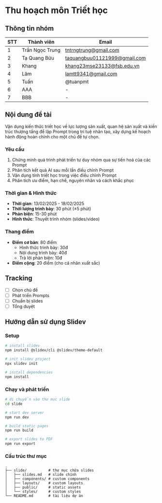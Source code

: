 # Thu hoạch môn Triết học

## Thông tin nhóm

| STT  | Thành viên      | Email                           |
|------|-----------------|----------------------------------|
| 1    | Trần Ngọc Trung | tntrngtrung@gmail.com           |
| 2    | Tạ Quang Bửu    | taquangbuu01121999@gmail.com    |
| 3    | Khang           | khang23mse23133@fsb.edu.vn      |
| 4    | Lâm             | lamtt9341@gmail.com             |
| 5    | Tuấn            | @tuanpmt                        |
| 6    | AAA             | -                               |
| 7    | BBB             | -                               |

## Nội dung đề tài
Vận dụng kiến thức triết học về lực lượng sản xuất, quan hệ sản xuất và kiến trúc thượng tầng để lập Prompt trong trí tuệ nhân tạo, xây dựng kế hoạch hành động hoàn chỉnh cho một chủ đề tự chọn.

### Yêu cầu
1. Chứng minh quá trình phát triển tư duy nhóm qua sự tiến hoá của các Prompt
2. Phân tích kết quả AI sau mỗi lần điều chỉnh Prompt
3. Vận dụng tính triết học trong việc điều chỉnh Prompt
4. Phân tích ưu điểm, hạn chế, nguyên nhân và cách khắc phục

### Thời gian & Hình thức
- **Thời gian**: 13/02/2025 - 18/02/2025
- **Thời lượng trình bày**: 30 phút (±5 phút)
- **Phản biện**: 15-30 phút
- **Hình thức**: Thuyết trình nhóm (slides/video)

### Thang điểm
- **Điểm cơ bản**: 80 điểm
  - Hình thức trình bày: 30đ
  - Nội dung trình bày: 40đ
  - Trả lời phản biện: 10đ
- **Điểm cộng**: 20 điểm (cho cá nhân xuất sắc)

## Tracking
- [ ] Chọn chủ đề
- [ ] Phát triển Prompts
- [ ] Chuẩn bị slides
- [ ] Tổng duyệt

## Hướng dẫn sử dụng Slidev

### Setup
```bash
# install slidev
npm install @slidev/cli @slidev/theme-default

# init slidev project
npx slidev init

# install dependencies
npm install
```

### Chạy và phát triển
```bash
# di chuyển vào thư mục slide
cd slide

# start dev server
npm run dev

# build static pages
npm run build

# export slides to PDF
npm run export
```

### Cấu trúc thư mục
```
.
├── slide/          # thư mục chứa slides
│   ├── slides.md   # slide chính
│   ├── components/ # custom components
│   ├── layouts/    # custom layouts
│   ├── public/     # static assets
│   └── styles/     # custom styles
└── README.md       # tài liệu dự án
```